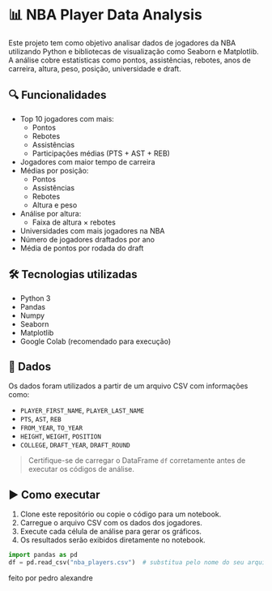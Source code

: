 # 📊 NBA Player Data Analysis

Este projeto tem como objetivo analisar dados de jogadores da NBA utilizando Python e bibliotecas de visualização como Seaborn e Matplotlib. A análise cobre estatísticas como pontos, assistências, rebotes, anos de carreira, altura, peso, posição, universidade e draft.

## 🔍 Funcionalidades

- Top 10 jogadores com mais:
  - Pontos
  - Rebotes
  - Assistências
  - Participações médias (PTS + AST + REB)
- Jogadores com maior tempo de carreira
- Médias por posição:
  - Pontos
  - Assistências
  - Rebotes
  - Altura e peso
- Análise por altura:
  - Faixa de altura × rebotes
- Universidades com mais jogadores na NBA
- Número de jogadores draftados por ano
- Média de pontos por rodada do draft

## 🛠️ Tecnologias utilizadas

- Python 3
- Pandas
- Numpy
- Seaborn
- Matplotlib
- Google Colab (recomendado para execução)

## 📁 Dados

Os dados foram utilizados a partir de um arquivo CSV com informações como:
- `PLAYER_FIRST_NAME`, `PLAYER_LAST_NAME`
- `PTS`, `AST`, `REB`
- `FROM_YEAR`, `TO_YEAR`
- `HEIGHT`, `WEIGHT`, `POSITION`
- `COLLEGE`, `DRAFT_YEAR`, `DRAFT_ROUND`

> Certifique-se de carregar o DataFrame `df` corretamente antes de executar os códigos de análise.

## ▶️ Como executar

1. Clone este repositório ou copie o código para um notebook.
2. Carregue o arquivo CSV com os dados dos jogadores.
3. Execute cada célula de análise para gerar os gráficos.
4. Os resultados serão exibidos diretamente no notebook.

```python
import pandas as pd
df = pd.read_csv("nba_players.csv")  # substitua pelo nome do seu arquivo
```
feito por pedro alexandre
